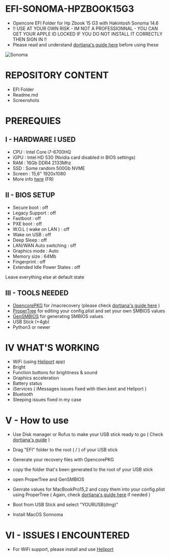 # EFI-SONOMA-HPZBOOK15G3
- Opencore EFI Folder for Hp Zbook 15 G3 with Hakintosh Sonoma 14.6
- !! USE AT YOUR OWN RISK - IM NOT A PROFESSIONNAL - YOU CAN GET YOUR APPLE ID LOCKED IF YOU DO NOT INSTALL IT CORRECTLY THEN SIGN IN !! 
- Please read and understand [dortiana's guide here]() before using these

![Sonoma](https://github.com/user-attachments/assets/0c4fc6a4-2c06-4924-a6a5-8030d6745bca)

# REPOSITORY CONTENT

- EFI Folder
- Readme.md
- Screenshots
  
# PREREQUIES

## I - HARDWARE I USED
  - CPU : Intel Core i7-6700HQ
  - iGPU : Intel HD 530 (Nvidia card disabled in BIOS settings)
  - RAM : 16Gb DDR4 2133Mhz
  - SSD : Some random 500Gb NVME
  - Screen : 15,6" 1920x1080
  - More info [here](https://support.hp.com/ca-fr/document/c04956278) (FR)
    
## II - BIOS SETUP
  - Secure boot : off
  - Legacy Support : off
  - Fastboot : off
  - PXE boot : off
  - W.O.L ( wake on LAN ) : off
  - Wake on USB : off
  - Deep Sleep : off
  - LAN/WAN Auto switching : off
  - Graphics mode : Auto
  - Memory size : 64Mb
  - Fingerprint : off
  - Extended Idle Power States : off

  Leave everything else at default state
  
## III - TOOLS NEEDED

- [OpencorePKG](https://github.com/acidanthera/OpenCorePkg) for /macrecovery (please check [dortiana's guide here](https://dortania.github.io/OpenCore-Install-Guide/) )
- [ProperTree](https://github.com/corpnewt/ProperTree) for editing your config.plist and set your own SMBIOS values
- [GenSMBIOS](https://github.com/corpnewt/GenSMBIOS) for generating SMBIOS values
- USB Stick (+4gb)
- Python3 or newer

# IV WHAT'S WORKING

- WiFi (using [Heliport](https://github.com/OpenIntelWireless/HeliPort) app)
- Bright
- Function buttons for brightness & sound
- Graphics acceleration
- Battery status
- iServices ( iMessages issues fixed with itlwn.kext and Heliport )
- Bluetooth
- Sleeping issues fixed in my case

# V - How to use 

- Use Disk manager or Rufus to make your USB stick ready to go ( Check [dortiana's guide](https://dortania.github.io/OpenCore-Install-Guide/) )
- Drag "EFI" folder to the root ( / ) of your USB stick
- Generate your recovery files with OpencorePKG 

- copy the folder that's been generated to the root of your USB stick
- open ProperTree and GenSMBIOS
- Genrate values for MacBookPro15,2 and copy them into your config.plist using ProperTree ( Again, check [dortiana's guide here](https://dortania.github.io/OpenCore-Install-Guide/) if needed )
- Boot from USB Stick and select "YOURUSB(dmg)"
- Install MacOS Sonnoma

# VI - ISSUES I ENCOUNTERED 

- For WiFi support, please install and use [Heliport](https://github.com/OpenIntelWireless/HeliPort)


